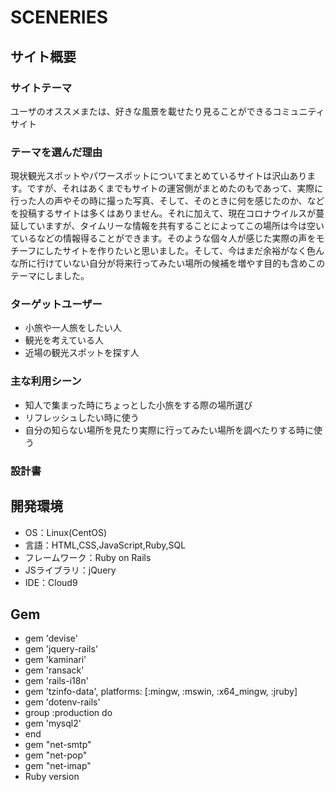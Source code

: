 #  SCENERIES

## サイト概要

### サイトテーマ

  ユーザのオススメまたは、好きな風景を載せたり見ることができるコミュニティサイト
  
### テーマを選んだ理由

  現状観光スポットやパワースポットについてまとめているサイトは沢山あります。ですが、それはあくまでもサイトの運営側がまとめたのもであって、実際に行った人の声やその時に撮った写真、そして、そのときに何を感じたのか、などを投稿するサイトは多くはありません。それに加えて、現在コロナウイルスが蔓延していますが、タイムリーな情報を共有することによってこの場所は今は空いているなどの情報得ることができます。そのような個々人が感じた実際の声をモチーフにしたサイトを作りたいと思いました。そして、今はまだ余裕がなく色んな所に行けていない自分が将来行ってみたい場所の候補を増やす目的も含めこのテーマにしました。

### ターゲットユーザー
  
 - 小旅や一人旅をしたい人
 - 観光を考えている人
 - 近場の観光スポットを探す人

### 主な利用シーン

 - 知人で集まった時にちょっとした小旅をする際の場所選び
 - リフレッシュしたい時に使う
 - 自分の知らない場所を見たり実際に行ってみたい場所を調べたりする時に使う
  
### 設計書

## 開発環境
- OS：Linux(CentOS)
- 言語：HTML,CSS,JavaScript,Ruby,SQL
- フレームワーク：Ruby on Rails
- JSライブラリ：jQuery
- IDE：Cloud9

## Gem 

* gem 'devise'
* gem 'jquery-rails'
* gem 'kaminari'
* gem 'ransack'
* gem 'rails-i18n'
* gem 'tzinfo-data', platforms: [:mingw, :mswin, :x64_mingw, :jruby]
* gem 'dotenv-rails'
* group :production do
* gem 'mysql2'
* end
* gem "net-smtp"
* gem "net-pop"
* gem "net-imap"
* Ruby version
